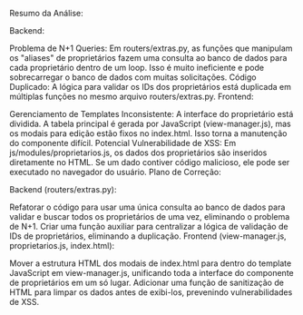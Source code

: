Resumo da Análise:

Backend:

Problema de N+1 Queries: Em routers/extras.py, as funções que manipulam os "aliases" de proprietários fazem uma consulta ao banco de dados para cada proprietário dentro de um loop. Isso é muito ineficiente e pode sobrecarregar o banco de dados com muitas solicitações.
Código Duplicado: A lógica para validar os IDs dos proprietários está duplicada em múltiplas funções no mesmo arquivo routers/extras.py.
Frontend:

Gerenciamento de Templates Inconsistente: A interface do proprietário está dividida. A tabela principal é gerada por JavaScript (view-manager.js), mas os modais para edição estão fixos no index.html. Isso torna a manutenção do componente difícil.
Potencial Vulnerabilidade de XSS: Em js/modules/proprietarios.js, os dados dos proprietários são inseridos diretamente no HTML. Se um dado contiver código malicioso, ele pode ser executado no navegador do usuário.
Plano de Correção:

Backend (routers/extras.py):

Refatorar o código para usar uma única consulta ao banco de dados para validar e buscar todos os proprietários de uma vez, eliminando o problema de N+1.
Criar uma função auxiliar para centralizar a lógica de validação de IDs de proprietários, eliminando a duplicação.
Frontend (view-manager.js, proprietarios.js, index.html):

Mover a estrutura HTML dos modais de index.html para dentro do template JavaScript em view-manager.js, unificando toda a interface do componente de proprietários em um só lugar.
Adicionar uma função de sanitização de HTML para limpar os dados antes de exibi-los, prevenindo vulnerabilidades de XSS.

